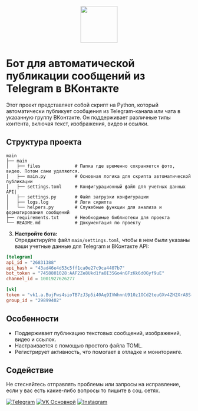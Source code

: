<div id="header" align="center">
  <img src="https://media.giphy.com/media/M9gbBd9nbDrOTu1Mqx/giphy.gif" width="100"/>
</div>

# Бот для автоматической публикации сообщений из Telegram в ВКонтакте

Этот проект представляет собой скрипт на Python, который автоматически публикует сообщения из Telegram-канала или чата в указанную группу ВКонтакте. Он поддерживает различные типы контента, включая текст, изображения, видео и ссылки.

## Структура проекта

```
main
├── main
│   ├── files             # Папка где временно сохраняется фото, видео. Потом сами удаляются.
│   ├── main.py           # Основная логика для скрипта автоматической публикации
│   ├── settings.toml     # Конфигурационный файл для учетных данных API|
│   ├── settings.py       # Файл загрузки конфигурации
│   ├── logs.log          # Логи скрипта
│   └── helpers.py        # Служебные функции для анализа и форматирования сообщений
├── requirements.txt      # Необходимые библиотеки для проекта
└── README.md             # Документация по проекту
```

3. **Настройте бота:** <br>
 Отредактируйте файл `main/settings.toml`, чтобы в нем были указаны ваши учетные данные для Telegram и ВКонтакте API:<br>
 ```toml
[telegram]
api_id = "26831388"
api_hash = "43ad46e4d53c5ff1ca0e27c9ca4407b7"
bot_token = "7458801028:AAF2Ze8Ukd1faOI3SGo4nGFzKk6dOGyf9uE"
channel_id = 1001927626277

[vk]
token = "vk1.a.BujFws4sioTB7zJ3p5i40Aq9IVWhnnU910z1OCd2teuGXv4ZH2XrA8S-Tlab14XAWRl_OpmMuxHs4sG8-YE-xfWI9NDCE_uMBwFLQHP4njlLAJa8dKuldBPDIoG4GCs2__PEIi165kON4uni8_LB0rxfpC7RAGm4icDXQqrBrZIwkV8fGu1-Dh2V1sdNnVofVYQ_VOwK8rTbAXHkChA8tQ"
group_id = "29899402"
 ```

## Особенности

- Поддерживает публикацию текстовых сообщений, изображений, видео и ссылок.
- Настраивается с помощью простого файла TOML.
- Регистрирует активность, что помогает в отладке и мониторинге.

## Содействие

Не стесняйтесь отправлять проблемы или запросы на исправление, если у вас есть какие-либо вопросы то пишите в соц. сетях.

[![Telegram](https://img.shields.io/badge/Telegram-2CA5E0?style=for-the-badge&logo=telegram&logoColor=white)](https://t.me/iv_frunza)
[![VK Основной](https://img.shields.io/badge/VK%20Основной-4A76A8?style=for-the-badge&logo=vk&logoColor=white)](https://vk.com/iv.frunza)
[![Instagram](https://img.shields.io/badge/Instagram-E4405F?style=for-the-badge&logo=instagram&logoColor=white)](https://instagram.com/iv.frunza)
